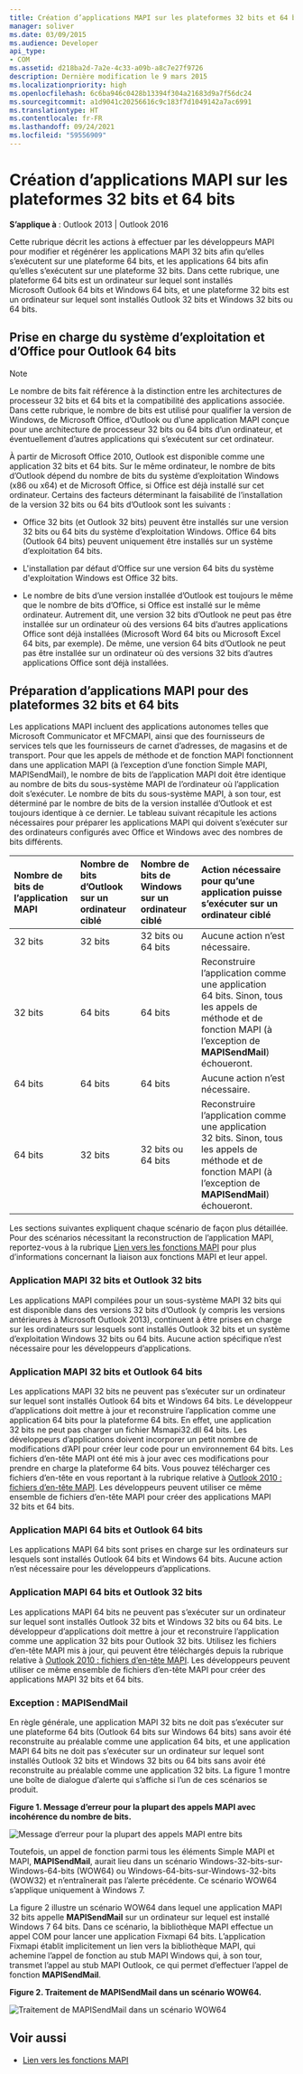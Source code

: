 ```yaml
---
title: Création d’applications MAPI sur les plateformes 32 bits et 64 bits
manager: soliver
ms.date: 03/09/2015
ms.audience: Developer
api_type:
- COM
ms.assetid: d218ba2d-7a2e-4c33-a09b-a8c7e27f9726
description: Dernière modification le 9 mars 2015
ms.localizationpriority: high
ms.openlocfilehash: 6c6ba946c0428b13394f304a21683d9a7f56dc24
ms.sourcegitcommit: a1d9041c20256616c9c183f7d1049142a7ac6991
ms.translationtype: HT
ms.contentlocale: fr-FR
ms.lasthandoff: 09/24/2021
ms.locfileid: "59556909"
---
```

# <a name="building-mapi-applications-on-32-bit-and-64-bit-platforms"></a>Création d’applications MAPI sur les plateformes 32 bits et 64 bits

**S’applique à** : Outlook 2013 | Outlook 2016 
  
Cette rubrique décrit les actions à effectuer par les développeurs MAPI pour modifier et régénérer les applications MAPI 32 bits afin qu’elles s’exécutent sur une plateforme 64 bits, et les applications 64 bits afin qu’elles s’exécutent sur une plateforme 32 bits. Dans cette rubrique, une plateforme 64 bits est un ordinateur sur lequel sont installés Microsoft Outlook 64 bits et Windows 64 bits, et une plateforme 32 bits est un ordinateur sur lequel sont installés Outlook 32 bits et Windows 32 bits ou 64 bits. 
  
## <a name="operating-system-and-office-support-for-64-bit-outlook"></a>Prise en charge du système d’exploitation et d’Office pour Outlook 64 bits

> [!NOTE]
> Le nombre de bits fait référence à la distinction entre les architectures de processeur 32 bits et 64 bits et la compatibilité des applications associée. Dans cette rubrique, le nombre de bits est utilisé pour qualifier la version de Windows, de Microsoft Office, d’Outlook ou d’une application MAPI conçue pour une architecture de processeur 32 bits ou 64 bits d’un ordinateur, et éventuellement d’autres applications qui s’exécutent sur cet ordinateur. 
  
À partir de Microsoft Office 2010, Outlook est disponible comme une application 32 bits et 64 bits. Sur le même ordinateur, le nombre de bits d’Outlook dépend du nombre de bits du système d’exploitation Windows (x86 ou x64) et de Microsoft Office, si Office est déjà installé sur cet ordinateur. Certains des facteurs déterminant la faisabilité de l’installation de la version 32 bits ou 64 bits d’Outlook sont les suivants :
  
- Office 32 bits (et Outlook 32 bits) peuvent être installés sur une version 32 bits ou 64 bits du système d’exploitation Windows. Office 64 bits (Outlook 64 bits) peuvent uniquement être installés sur un système d’exploitation 64 bits.
    
- L'installation par défaut d’Office sur une version 64 bits du système d'exploitation Windows est Office 32 bits.
    
- Le nombre de bits d’une version installée d’Outlook est toujours le même que le nombre de bits d’Office, si Office est installé sur le même ordinateur. Autrement dit, une version 32 bits d’Outlook ne peut pas être installée sur un ordinateur où des versions 64 bits d’autres applications Office sont déjà installées (Microsoft Word 64 bits ou Microsoft Excel 64 bits, par exemple). De même, une version 64 bits d’Outlook ne peut pas être installée sur un ordinateur où des versions 32 bits d’autres applications Office sont déjà installées.
    
## <a name="preparing-mapi-applications-for-32-bit-and-64-bit-platforms"></a>Préparation d’applications MAPI pour des plateformes 32 bits et 64 bits

Les applications MAPI incluent des applications autonomes telles que Microsoft Communicator et MFCMAPI, ainsi que des fournisseurs de services tels que les fournisseurs de carnet d’adresses, de magasins et de transport. Pour que les appels de méthode et de fonction MAPI fonctionnent dans une application MAPI (à l’exception d’une fonction Simple MAPI, MAPISendMail), le nombre de bits de l’application MAPI doit être identique au nombre de bits du sous-système MAPI de l’ordinateur où l’application doit s’exécuter. Le nombre de bits du sous-système MAPI, à son tour, est déterminé par le nombre de bits de la version installée d’Outlook et est toujours identique à ce dernier. Le tableau suivant récapitule les actions nécessaires pour préparer les applications MAPI qui doivent s’exécuter sur des ordinateurs configurés avec Office et Windows avec des nombres de bits différents.
  
|Nombre de bits de l’application MAPI|Nombre de bits d’Outlook sur un ordinateur ciblé|Nombre de bits de Windows sur un ordinateur ciblé|Action nécessaire pour qu’une application puisse s’exécuter sur un ordinateur ciblé|
|:-----|:-----|:-----|:-----|
|32 bits  <br/> |32 bits  <br/> |32 bits ou 64 bits  <br/> |Aucune action n’est nécessaire.  <br/> |
|32 bits  <br/> |64 bits  <br/> |64 bits  <br/> |Reconstruire l’application comme une application 64 bits. Sinon, tous les appels de méthode et de fonction MAPI (à l’exception de **MAPISendMail**) échoueront.  <br/> |
|64 bits  <br/> |64 bits  <br/> |64 bits  <br/> |Aucune action n’est nécessaire.  <br/> |
|64 bits  <br/> |32 bits  <br/> |32 bits ou 64 bits  <br/> |Reconstruire l’application comme une application 32 bits. Sinon, tous les appels de méthode et de fonction MAPI (à l’exception de **MAPISendMail**) échoueront.  <br/> |
   
Les sections suivantes expliquent chaque scénario de façon plus détaillée. Pour des scénarios nécessitant la reconstruction de l’application MAPI, reportez-vous à la rubrique [Lien vers les fonctions MAPI](how-to-link-to-mapi-functions.md) pour plus d’informations concernant la liaison aux fonctions MAPI et leur appel. 
  
### <a name="32-bit-mapi-application-and-32-bit-outlook"></a>Application MAPI 32 bits et Outlook 32 bits

Les applications MAPI compilées pour un sous-système MAPI 32 bits qui est disponible dans des versions 32 bits d’Outlook (y compris les versions antérieures à Microsoft Outlook 2013), continuent à être prises en charge sur les ordinateurs sur lesquels sont installés Outlook 32 bits et un système d’exploitation Windows 32 bits ou 64 bits. Aucune action spécifique n’est nécessaire pour les développeurs d’applications.
  
### <a name="32-bit-mapi-application-and-64-bit-outlook"></a>Application MAPI 32 bits et Outlook 64 bits

Les applications MAPI 32 bits ne peuvent pas s’exécuter sur un ordinateur sur lequel sont installés Outlook 64 bits et Windows 64 bits. Le développeur d’applications doit mettre à jour et reconstruire l’application comme une application 64 bits pour la plateforme 64 bits. En effet, une application 32 bits ne peut pas charger un fichier Msmapi32.dll 64 bits. Les développeurs d’applications doivent incorporer un petit nombre de modifications d’API pour créer leur code pour un environnement 64 bits. Les fichiers d’en-tête MAPI ont été mis à jour avec ces modifications pour prendre en charge la plateforme 64 bits. Vous pouvez télécharger ces fichiers d’en-tête en vous reportant à la rubrique relative à [Outlook 2010 : fichiers d’en-tête MAPI](https://www.microsoft.com/downloads/details.aspx?FamilyID=f8d01fc8-f7b5-4228-baa3-817488a66db1). Les développeurs peuvent utiliser ce même ensemble de fichiers d’en-tête MAPI pour créer des applications MAPI 32 bits et 64 bits.
  
### <a name="64-bit-mapi-application-and-64-bit-outlook"></a>Application MAPI 64 bits et Outlook 64 bits

Les applications MAPI 64 bits sont prises en charge sur les ordinateurs sur lesquels sont installés Outlook 64 bits et Windows 64 bits. Aucune action n’est nécessaire pour les développeurs d’applications.
  
### <a name="64-bit-mapi-application-and-32-bit-outlook"></a>Application MAPI 64 bits et Outlook 32 bits

Les applications MAPI 64 bits ne peuvent pas s’exécuter sur un ordinateur sur lequel sont installés Outlook 32 bits et Windows 32 bits ou 64 bits. Le développeur d’applications doit mettre à jour et reconstruire l’application comme une application 32 bits pour Outlook 32 bits. Utilisez les fichiers d’en-tête MAPI mis à jour, qui peuvent être téléchargés depuis la rubrique relative à [Outlook 2010 : fichiers d’en-tête MAPI](https://www.microsoft.com/downloads/details.aspx?FamilyID=f8d01fc8-f7b5-4228-baa3-817488a66db1). Les développeurs peuvent utiliser ce même ensemble de fichiers d’en-tête MAPI pour créer des applications MAPI 32 bits et 64 bits.
  
### <a name="exception-mapisendmail"></a>Exception : MAPISendMail

En règle générale, une application MAPI 32 bits ne doit pas s’exécuter sur une plateforme 64 bits (Outlook 64 bits sur Windows 64 bits) sans avoir été reconstruite au préalable comme une application 64 bits, et une application MAPI 64 bits ne doit pas s’exécuter sur un ordinateur sur lequel sont installés Outlook 32 bits et Windows 32 bits ou 64 bits sans avoir été reconstruite au préalable comme une application 32 bits. La figure 1 montre une boîte de dialogue d’alerte qui s’affiche si l’un de ces scénarios se produit.
  
**Figure 1. Message d’erreur pour la plupart des appels MAPI avec incohérence du nombre de bits.**

![Message d’erreur pour la plupart des appels MAPI entre bits](media/738905fb-57ae-4af7-b54b-a1676c80d3c3.JPG "Message d’erreur pour la plupart des appels MAPI avec incohérence du nombre de bits")
  
Toutefois, un appel de fonction parmi tous les éléments Simple MAPI et MAPI, **MAPISendMail**, aurait lieu dans un scénario Windows-32-bits-sur-Windows-64-bits (WOW64) ou Windows-64-bits-sur-Windows-32-bits (WOW32) et n’entraînerait pas l’alerte précédente. Ce scénario WOW64 s’applique uniquement à Windows 7. 

La figure 2 illustre un scénario WOW64 dans lequel une application MAPI 32 bits appelle **MAPISendMail** sur un ordinateur sur lequel est installé Windows 7 64 bits. Dans ce scénario, la bibliothèque MAPI effectue un appel COM pour lancer une application Fixmapi 64 bits. L’application Fixmapi établit implicitement un lien vers la bibliothèque MAPI, qui achemine l’appel de fonction au stub MAPI Windows qui, à son tour, transmet l’appel au stub MAPI Outlook, ce qui permet d’effectuer l’appel de fonction **MAPISendMail**. 
  
**Figure 2. Traitement de MAPISendMail dans un scénario WOW64.**

![Traitement de MAPISendMail dans un scénario WOW64](media/346ba974-4844-4b64-9dd1-d0f829ab99b3.gif "Traitement de MAPISendMail dans un scénario WOW64")
  
## <a name="see-also"></a>Voir aussi

- [Lien vers les fonctions MAPI](how-to-link-to-mapi-functions.md)

